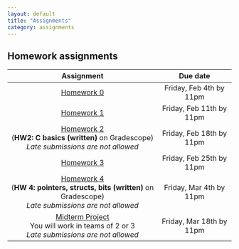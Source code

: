 ```yaml
---
layout: default
title: "Assignments"
category: assignments
---
```


## Homework assignments

Assignment | Due date
:--------: | :------:
[Homework 0](assign/hw0.html) | Friday, Feb 4th by 11pm
[Homework 1](assign/hw1.html) | Friday, Feb 11th by 11pm
<a class="external" target="_blank" href="https://www.gradescope.com/">Homework 2</a><br>(**HW2: C basics (written)** on Gradescope)<br>*Late submissions are not allowed* | Friday, Feb 18th by 11pm
[Homework 3](assign/hw3.html) | Friday, Feb 25th by 11pm
<a class="external" target="_blank" href="https://www.gradescope.com/">Homework 4</a><br>(**HW 4: pointers, structs, bits (written)** on Gradescope)<br>*Late submissions are not allowed* | Friday, Mar 4th by 11pm
[Midterm Project](assign/midterm.html)<br>You will work in teams of 2 or 3<br>*Late submissions are not allowed* | Friday, Mar 18th by 11pm
